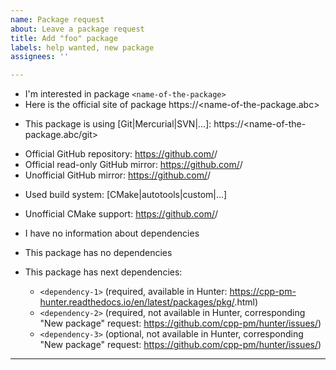 ```yaml
---
name: Package request
about: Leave a package request
title: Add "foo" package
labels: help wanted, new package
assignees: ''

---
```


* I'm interested in package `<name-of-the-package>`
* Here is the official site of package https://<name-of-the-package.abc>

<!--- Leave the info about VCS this package is using. Remove this line if there is no any. -->
* This package is using [Git|Mercurial|SVN|...]: https://<name-of-the-package.abc/git>

<!--- Leave the info about availability of this package on GitHub. Remove unused. -->
* Official GitHub repository: https://github.com/<username>/<name-of-the-package>
* Official read-only GitHub mirror: https://github.com/<username>/<name-of-the-package>
* Unofficial GitHub mirror: https://github.com/<username>/<name-of-the-package>

<!--- Leave the info about build system -->
* Used build system: [CMake|autotools|custom|...]

<!--- Even if this package may not use CMake officially -->
<!--- there still may be unofficial/work-in-progress effort to introduce one. -->
<!--- Leave the link if you found one. -->
* Unofficial CMake support: https://github.com/<username>/<name-of-the-package>

<!--- Leave info about dependencies used by package -->
* I have no information about dependencies
* This package has no dependencies
* This package has next dependencies:

  * `<dependency-1>` (required, available in Hunter: https://cpp-pm-hunter.readthedocs.io/en/latest/packages/pkg/<dependency-1>.html)
  * `<dependency-2>` (required, not available in Hunter, corresponding "New package" request: https://github.com/cpp-pm/hunter/issues/<number>)
  * `<dependency-3>` (optional, not available in Hunter, corresponding "New package" request: https://github.com/cpp-pm/hunter/issues/<number>)

---
